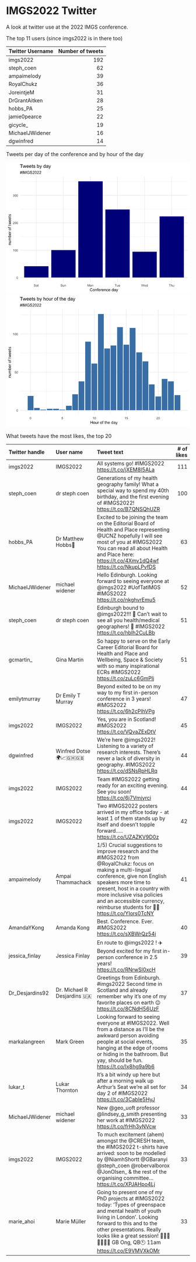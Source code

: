IMGS2022 Twitter
================

A look at twitter use at the 2022 IMGS conference.

The top 11 users (since imgs2022 is in there too)

| Twitter Username | Number of tweets |
|:-----------------|-----------------:|
| imgs2022         |              192 |
| steph_coen       |               62 |
| ampaimelody      |               39 |
| RoyalChukz       |               36 |
| JoreintjeM       |               31 |
| DrGrantAitken    |               28 |
| hobbs_PA         |               25 |
| jamie0pearce     |               22 |
| gicycle\_        |               19 |
| MichaelJWidener  |               16 |
| dgwinfred        |               14 |

Tweets per day of the conference and by hour of the day

![](IMGS2022_analysis_files/figure-gfm/unnamed-chunk-4-1.png)<!-- -->![](IMGS2022_analysis_files/figure-gfm/unnamed-chunk-4-2.png)<!-- -->

What tweets have the most likes, the top 20

| Twitter handle  | User name                   | Tweet text                                                                                                                                                                                                                                                                                                          | \# of likes |
|:----------------|:----------------------------|:--------------------------------------------------------------------------------------------------------------------------------------------------------------------------------------------------------------------------------------------------------------------------------------------------------------------|------------:|
| imgs2022        | IMGS2022                    | All systems go! \#IMGS2022 <https://t.co/jXEM8l5ALa>                                                                                                                                                                                                                                                                |         111 |
| steph_coen      | dr steph coen               | Generations of my health geography family! What a special way to spend my 40th birthday, and the first evening of \#IMGS2022! <https://t.co/B7QNSQhUZR>                                                                                                                                                             |         100 |
| hobbs_PA        | Dr Matthew Hobbs🏃          | Excited to be joining the team on the Editorial Board of Health and Place representing @UCNZ hopefully I will see most of you at \#IMGS2022 You can read all about Health and Place here: <https://t.co/4Xmv1dQ4wf> <https://t.co/NkupLPvfDS>                                                                       |          63 |
| MichaelJWidener | michael widener             | Hello Edinburgh. Looking forward to seeing everyone at @imgs2022 \#UofTatIMGS \#IMGS2022 <https://t.co/nkghvrEmu5>                                                                                                                                                                                                  |          52 |
| steph_coen      | dr steph coen               | Edinburgh bound to @imgs2022!!! 🚅 Can’t wait to see all you health/medical geographers! 🙌 \#IMGS2022 <https://t.co/hbIh2CuLBb>                                                                                                                                                                                    |          51 |
| gcmartin\_      | Gina Martin                 | So happy to serve on the Early Career Editorial Board for Health and Place and Wellbeing, Space & Society with so many inspirational ECRs \#IMGS2022 <https://t.co/zuLc6GmPIj>                                                                                                                                      |          51 |
| emilytmurray    | Dr Emily T Murray           | Beyond exited to be on my way to my first in-person conference in 3 years! \#IMGS2022 <https://t.co/6h2cPlhVPg>                                                                                                                                                                                                     |          47 |
| imgs2022        | IMGS2022                    | Yes, you are in Scotland! \#IMGS2022 <https://t.co/VQvaZExDtV>                                                                                                                                                                                                                                                      |          45 |
| dgwinfred       | Winfred Dotse 🌍📈🇬🇭🇬🇧      | We’re here @imgs2022! Listening to a variety of research interests. There’s never a lack of diversity in geography. \#IMGS2022 <https://t.co/dSNsRpHLRq>                                                                                                                                                            |          44 |
| imgs2022        | IMGS2022                    | Team \#IMGS2022 getting ready for an exciting evening. See you soon! <https://t.co/6j7Vmjyrci>                                                                                                                                                                                                                      |          44 |
| imgs2022        | IMGS2022                    | Two \#IMGS2022 posters arrived in my office today - at least 1 of them stands up by itself and doesn’t topple forward….. <https://t.co/UZAZKV9D0z>                                                                                                                                                                  |          42 |
| ampaimelody     | Ampai Thammachack           | 1/5) Crucial suggestions to improve research and the \#IMGS2022 from @RoyalChukz: focus on making a multi-lingual conference, give non English speakers more time to present, host in a country with more inclusive visa policies and an accessible currency, reimburse students for 🍔🥙 <https://t.co/YIors0TcNY> |          41 |
| AmandaYKong     | Amanda Kong                 | Best. Conference. Ever. \#IMGS2022 <https://t.co/sXBWrQz54i>                                                                                                                                                                                                                                                        |          40 |
| jessica_finlay  | Jessica Finlay              | En route to @imgs2022 ! ✈️ Beyond excited for my first in-person conference in 2.5 years! <https://t.co/RNrwSl0xcH>                                                                                                                                                                                                 |          39 |
| Dr_Desjardins92 | Dr. Michael R Desjardins 🇺🇦 | Greetings from Edinburgh. \#imgs2022 Second time in Scotland and already remember why it’s one of my favorite places on earth 😉 <https://t.co/8CNdH56UzF>                                                                                                                                                          |          37 |
| markalangreen   | Mark Green                  | Looking forward to seeing everyone at \#IMGS2022. Well from a distance as I’ll be the awkward person avoiding people at social events, hanging at the edge of rooms or hiding in the bathroom. But yay, should be fun. <https://t.co/Ix8hg9a9b6>                                                                    |          35 |
| lukar_t         | Lukar Thornton              | It’s a bit windy up here but after a morning walk up Arthur’s Seat we’re all set for day 2 of \#IMGS2022 <https://t.co/3CabIe5HyJ>                                                                                                                                                                                  |          34 |
| MichaelJWidener | michael widener             | New @geo_uoft professor @lindsey_g\_smith presenting her work at \#IMGS2022 <https://t.co/frHh3yNVcw>                                                                                                                                                                                                               |          33 |
| imgs2022        | IMGS2022                    | To much excitement (ahem) amongst the @CRESH team, the \#IMGS2022 t-shirts have arrived: soon to be modelled by @NiamhShortt @GBaranyi @steph_coen @robervalborox @JonOlsen\_ & the rest of the organising committee… <https://t.co/XPJAHpo4Lj>                                                                     |          33 |
| marie_ahoi      | Marie Müller                | Going to present one of my PhD projects at \#IMGS2022 today: ‘Types of greenspace and mental health of youth living in London’. Looking forward to this and to the other presentations. Really looks like a great session! 🌳🧒🏡👩‍🏫🌱📍 GB Ong, QB🕚 11am <https://t.co/E9VMVXkOMr>                                 |          33 |
